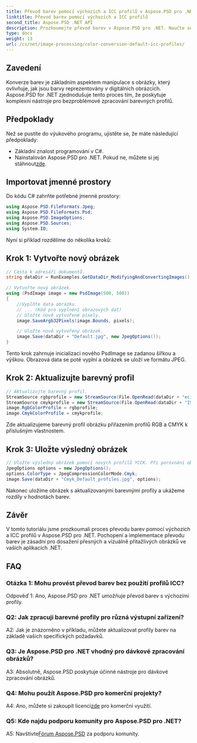 ```yaml
---
title: Převod barev pomocí výchozích a ICC profilů v Aspose.PSD pro .NET
linktitle: Převod barev pomocí výchozích a ICC profilů
second_title: Aspose.PSD .NET API
description: Prozkoumejte převod barev v Aspose.PSD pro .NET. Naučte se aktualizovat barevné profily a zajistit tak živé a přesné vizuály.
type: docs
weight: 13
url: /cs/net/image-processing/color-conversion-default-icc-profiles/
---
```

## Zavedení

Konverze barev je základním aspektem manipulace s obrázky, který ovlivňuje, jak jsou barvy reprezentovány v digitálních obrázcích. Aspose.PSD for .NET zjednodušuje tento proces tím, že poskytuje komplexní nástroje pro bezproblémové zpracování barevných profilů.

## Předpoklady

Než se pustíte do výukového programu, ujistěte se, že máte následující předpoklady:

- Základní znalost programování v C#.
-  Nainstalován Aspose.PSD pro .NET. Pokud ne, můžete si jej stáhnout[zde](https://releases.aspose.com/psd/net/).

## Importovat jmenné prostory

Do kódu C# zahrňte potřebné jmenné prostory:

```csharp
using Aspose.PSD.FileFormats.Jpeg;
using Aspose.PSD.FileFormats.Psd;
using Aspose.PSD.ImageOptions;
using Aspose.PSD.Sources;
using System.IO;
```

Nyní si příklad rozdělíme do několika kroků:

## Krok 1: Vytvořte nový obrázek

```csharp
// Cesta k adresáři dokumentů.
string dataDir = RunExamples.GetDataDir_ModifyingAndConvertingImages();

// Vytvořte nový obrázek.
using (PsdImage image = new PsdImage(500, 500))
{
    //Vyplňte data obrázku.
    // ... (Kód pro vyplnění obrazových dat)
    // Uložte nově vytvořené pixely.
    image.SaveArgb32Pixels(image.Bounds, pixels);

    // Uložte nově vytvořený obrázek.
    image.Save(dataDir + "Default.jpg", new JpegOptions());
}
```

Tento krok zahrnuje inicializaci nového PsdImage se zadanou šířkou a výškou. Obrazová data se poté vyplní a obrázek se uloží ve formátu JPEG.

## Krok 2: Aktualizujte barevný profil

```csharp
// Aktualizujte barevný profil.
StreamSource rgbprofile = new StreamSource(File.OpenRead(dataDir + "eciRGB_v2.icc"));
StreamSource cmykprofile = new StreamSource(File.OpenRead(dataDir + "ISOcoated_v2_FullGamut4.icc"));
image.RgbColorProfile = rgbprofile;
image.CmykColorProfile = cmykprofile;
```

Zde aktualizujeme barevný profil obrázku přiřazením profilů RGB a CMYK k příslušným vlastnostem.

## Krok 3: Uložte výsledný obrázek

```csharp
// Uložte výsledný obrázek pomocí nových profilů YCCK. Při porovnání obrázků si všimnete rozdílů v hodnotách barev.
JpegOptions options = new JpegOptions();
options.ColorType = JpegCompressionColorMode.Cmyk;
image.Save(dataDir + "Cmyk_Default_profiles.jpg", options);
```

Nakonec uložíme obrázek s aktualizovanými barevnými profily a ukážeme rozdíly v hodnotách barev.

## Závěr

V tomto tutoriálu jsme prozkoumali proces převodu barev pomocí výchozích a ICC profilů v Aspose.PSD pro .NET. Pochopení a implementace převodu barev je zásadní pro dosažení přesných a vizuálně přitažlivých obrázků ve vašich aplikacích .NET.

## FAQ

### Otázka 1: Mohu provést převod barev bez použití profilů ICC?

Odpověď 1: Ano, Aspose.PSD pro .NET umožňuje převod barev s výchozími profily.

### Q2: Jak zpracuji barevné profily pro různá výstupní zařízení?

A2: Jak je znázorněno v příkladu, můžete aktualizovat profily barev na základě vašich specifických požadavků.

### Q3: Je Aspose.PSD pro .NET vhodný pro dávkové zpracování obrázků?

A3: Absolutně, Aspose.PSD poskytuje účinné nástroje pro dávkové zpracování obrázků.

### Q4: Mohu použít Aspose.PSD pro komerční projekty?

 A4: Ano, můžete si zakoupit licenci[zde](https://purchase.aspose.com/buy) pro komerční využití.

### Q5: Kde najdu podporu komunity pro Aspose.PSD pro .NET?

 A5: Navštivte[Fórum Aspose.PSD](https://forum.aspose.com/c/psd/34) za podporu komunity.